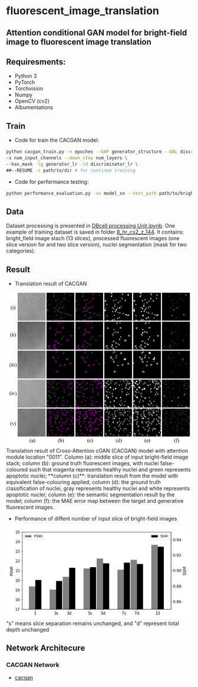 # fluorescent_image_translation
Attention conditional GAN model for bright-field image to fluorescent image translation
---

## Requiresments:
* Python 3
* PyTorch
* Torchvision
* Numpy
* OpenCV (cv2)
* Albumentations

## Train
* Code for train the CACGAN model:
```bash
python cacgan_train.py -n epoches --GAP generator_structure --DAL discriminator_structure --out_slice num_output_channels \
-s num_input_channels --down_step num_layers \
--has_mask -lg generator_lr -ld discriminator_lr \
##--RESUME -c path/to/dir # for continue training
```

* Code for performance testing:
```bash
python performance_evaluation.py -sn model_sn --test_path path/to/bright_field_images --Destination path/to/saving_folder -bs batch_size
```

## Data
Dataset processing is presented in [DBcell processing Unit.ipynb](https://github.com/SpikeRXWong/fluorescent_image_translation/blob/main/DBcell%20processing%20Unit.ipynb). One example of training dataset is saved in folder [8_hr_cs2_z_144](https://github.com/SpikeRXWong/fluorescent_image_translation/tree/main/dataset_example). It contains: bright_field image stach (13 slices), processed fluorescent images (one slice version for and two slice version), nuclei segmentation (mask for two categories).



## Result

* Translation result of CACGAN
<img src="Image/cacgan0011_r_5_8_l.png" width="500">
Translation result of Cross-Attention cGAN (CACGAN) model with attention module location "0011". Column (a): middle slice of input bright-field image stack; column (b): ground truth fluorescent images, with nuclei false-coloured such that magenta represents healthy nuclei and green represents apoptotic nuclei; **column (c)**: translation result from the model with equivalent false-colouring applied; column (d): the ground truth classification of nuclei, gray represents healthy nuclei and white represents apoptotic nuclei; column (e): the semantic segmentation result by the model; column (f): the MAE error map between the target and generative fluorescent images.

* Performance of diffent number of input slice of bright-field images
<img src="Image/slicespsnrssim.png" width="500">
"s" means slice separation remains unchanged, and "d" represent total depth unchanged


## Network Architecure

### CACGAN Network
* [cacgan](https://github.com/SpikeRXWong/fluorescent_image_translation/blob/main/cacgan_network.py)

